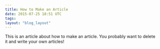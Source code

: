 ```yaml
---
title: How to Make an Article
date: 2015-07-25 18:51 UTC
tags:
layout: "blog_layout"
---
```


This is an article about how to make an article. You probably want to delete it and write your own articles!

